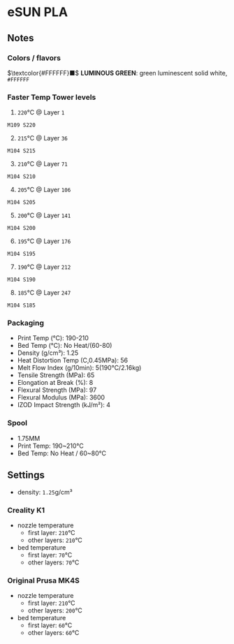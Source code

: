 # eSUN PLA

## Notes

### Colors / flavors

$\textcolor{#FFFFFF}■$ **LUMINOUS GREEN**: green luminescent solid white, `#FFFFFF`

### Faster Temp Tower levels

1. `220`°C @ Layer `1`
```
M109 S220
```
2. `215`°C @ Layer `36`
```
M104 S215
```
3. `210`°C @ Layer `71`
```
M104 S210
```
4. `205`°C @ Layer `106`
```
M104 S205
```
5. `200`°C @ Layer `141`
```
M104 S200
```
6. `195`°C @ Layer `176`
```
M104 S195
```
7. `190`°C @ Layer `212`
```
M104 S190
```
8. `185`°C @ Layer `247`
```
M104 S185
```

### Packaging

- Print Temp (°C): 190-210
- Bed Temp (°C): No Heat/(60-80)
- Density (g/cm³): 1.25
- Heat Distortion Temp (C,0.45MPa): 56
- Melt Flow Index (g/10min): 5(190°C/2.16kg)
- Tensile Strength (MPa): 65
- Elongation at Break (%): 8
- Flexural Strength (MPa): 97
- Flexural Modulus (MPa): 3600
- IZOD Impact Strength (kJ/m²): 4

### Spool

- 1.75MM
- Print Temp: 190~210°C
- Bed Temp: No Heat / 60~80°C

## Settings

- density: `1.25`g/cm³

### Creality K1

- nozzle temperature
    - first layer: `210`°C
    - other layers: `210`°C
- bed temperature
    - first layer: `70`°C
    - other layers: `70`°C

### Original Prusa MK4S

- nozzle temperature
    - first layer: `210`°C
    - other layers: `200`°C
- bed temperature
    - first layer: `60`°C
    - other layers: `60`°C

